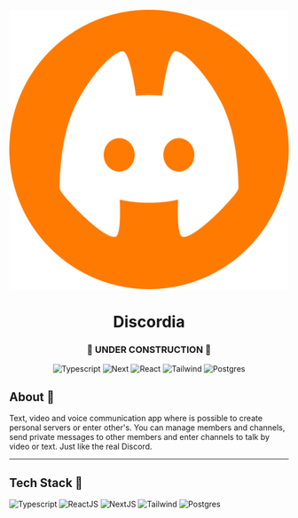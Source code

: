 <p align="center">
  <img alt="Cover" src="./public/logo.svg"/>
</p>

<div align="center">
  <h1>Discordia</h1>
  <h3>🚧 UNDER CONSTRUCTION 🚧</h3>
</div>

<p align="center">
  <img alt="Typescript" src="https://img.shields.io/badge/Typescript-black?style=for-the-badge&logo=typescript&logoColor=blue"/>

  <img alt="Next" src="https://img.shields.io/badge/Next-black?style=for-the-badge&logo=next.js&logoColor=white"/>

  <img alt="React" src="https://img.shields.io/badge/react-black.svg?style=for-the-badge&logo=react&logoColor=%2361DAFB"/>

  <img alt="Tailwind" src="https://img.shields.io/badge/tailwindcss-black.svg?style=for-the-badge&logo=tailwind-css&logoColor=%2361DAFB"/>

  <img alt="Postgres" src="https://img.shields.io/badge/Postgresql-black.svg?style=for-the-badge&logo=postgresql&logoColor=lightblue"/>
</p>

## About 🔎
Text, video and voice communication app where is possible to create personal servers or enter other's. You can manage members and channels, send private messages to other members and enter channels to talk by video or text. Just like the real Discord.

---
## Tech Stack 🔧
<p>
  <img title="Typescript" src="https://skillicons.dev/icons?i=ts" height="48" />
  <img title="ReactJS" src="https://skillicons.dev/icons?i=react" height="48" />
  <img title="NextJS" src="https://skillicons.dev/icons?i=nextjs" height="48" />
  <img title="Tailwind" src="https://skillicons.dev/icons?i=tailwind" height="48" />
  <img title="Postgres" src="https://skillicons.dev/icons?i=postgres" height="48" />
</p>
